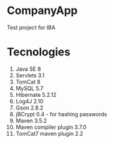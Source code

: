 # CompanyApp
Test project for IBA
# Tecnologies
1. Java SE 8
2. Servlets 3.1
3. TomCat 8
4. MySQL 5.7
5. Hibernate 5.2.12
6. Log4J 2.10
7. Gson 2.8.2
8. jBCrypt 0.4 - for hashing passwords
9. Maven 3.5.2
10. Maven compiler plugin 3.7.0
11. TomCat7 maven plugin 2.2
